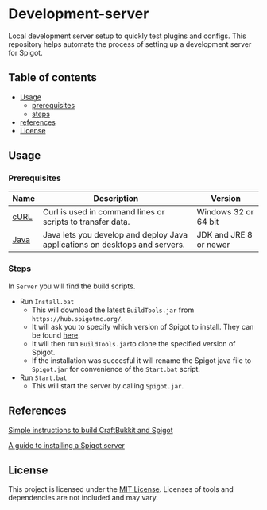 # Development-server
Local development server setup to quickly test plugins and configs. This repository helps automate the process of setting up a development server for Spigot.

## Table of contents
- [Usage](#usage)
    - [prerequisites](#prerequisites)
    - [steps](#steps)
- [references](#references)
- [License](#license)

## Usage
### Prerequisites
Name | Description | Version
------------ | ------------- | -------------
[cURL](https://curl.haxx.se/) | Curl is used in command lines or scripts to transfer data. | Windows 32 or 64 bit
[Java](https://www.oracle.com/technetwork/java/javase/overview/index.html) | Java lets you develop and deploy Java applications on desktops and servers. | JDK and JRE 8 or newer

### Steps
In `Server` you will find the build scripts. 
* Run `Install.bat`
    * This will download the latest `BuildTools.jar` from `https://hub.spigotmc.org/`.
    * It will ask you to specify which version of Spigot to install. They can be found [here](https://www.spigotmc.org/wiki/buildtools/#versions).
    * It will then run `BuildTools.jar`to clone the specified version of Spigot.
    * If the installation was succesful it will rename the Spigot java file to `Spigot.jar` for convenience of the `Start.bat` script.
* Run `Start.bat`
    * This will start the server by calling `Spigot.jar`.
    
## References
[Simple instructions to build CraftBukkit and Spigot](https://www.spigotmc.org/wiki/buildtools/)

[A guide to installing a Spigot server](https://www.spigotmc.org/wiki/spigot-installation/)

## License
This project is licensed under the [MIT License](https://github.com/Gloryrock/Development-server/blob/master/LICENSE.md).
Licenses of tools and dependencies are not included and may vary.
